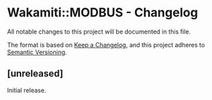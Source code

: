 # Wakamiti::MODBUS - Changelog

All notable changes to this project will be documented in this file.

The format is based on [Keep a Changelog][1],
and this project adheres to [Semantic Versioning][2].


## [unreleased] 

Initial release.  


[1]: <https://keepachangelog.com>
[2]: <https://semver.org>
